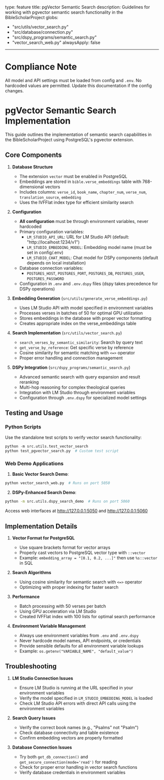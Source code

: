 type: feature
title: pgVector Semantic Search
description: Guidelines for working with pgvector semantic search functionality in the BibleScholarProject
globs:
  - "src/utils/vector_search.py"
  - "src/database/connection.py"
  - "src/dspy_programs/semantic_search.py"
  - "vector_search_web.py"
alwaysApply: false
---

# Compliance Note
All model and API settings must be loaded from config and `.env`. No hardcoded values are permitted. Update this documentation if the config changes.

# pgVector Semantic Search Implementation

This guide outlines the implementation of semantic search capabilities in the BibleScholarProject using PostgreSQL's pgvector extension.

## Core Components

1. **Database Structure**
   - The extension `vector` must be enabled in PostgreSQL
   - Embeddings are stored in `bible.verse_embeddings` table with 768-dimensional vectors
   - Includes columns: `verse_id`, `book_name`, `chapter_num`, `verse_num`, `translation_source`, `embedding`
   - Uses the IVFFlat index type for efficient similarity search

2. **Configuration**
   - **All configuration** must be through environment variables, never hardcoded
   - Primary configuration variables:
     - `LM_STUDIO_API_URL`: URL for LM Studio API (default: "http://localhost:1234/v1")
     - `LM_STUDIO_EMBEDDING_MODEL`: Embedding model name (must be set in config/.env)
     - `LM_STUDIO_CHAT_MODEL`: Chat model for DSPy components (default depends on local installation)
   - Database connection variables:
     - `POSTGRES_HOST`, `POSTGRES_PORT`, `POSTGRES_DB`, `POSTGRES_USER`, `POSTGRES_PASSWORD`
   - Configuration in `.env` and `.env.dspy` files (dspy takes precedence for DSPy operations)

3. **Embedding Generation** (`src/utils/generate_verse_embeddings.py`)
   - Uses LM Studio API with model specified in environment variables
   - Processes verses in batches of 50 for optimal GPU utilization
   - Stores embeddings in the database with proper vector formatting
   - Creates appropriate index on the verse_embeddings table

4. **Search Implementation** (`src/utils/vector_search.py`)
   - `search_verses_by_semantic_similarity`: Search by query text
   - `get_verse_by_reference`: Get specific verse by reference
   - Cosine similarity for semantic matching with `<=>` operator
   - Proper error handling and connection management

5. **DSPy Integration** (`src/dspy_programs/semantic_search.py`)
   - Advanced semantic search with query expansion and result reranking
   - Multi-hop reasoning for complex theological queries
   - Integration with LM Studio through environment variables
   - Configuration through `.env.dspy` for specialized model settings

## Testing and Usage

### Python Scripts

Use the standalone test scripts to verify vector search functionality:
```python
python -m src.utils.test_vector_search
python test_pgvector_search.py  # Custom test script
```

### Web Demo Applications

1. **Basic Vector Search Demo**:
```bash
python vector_search_web.py  # Runs on port 5050
```

2. **DSPy-Enhanced Search Demo**:
```bash
python -m src.utils.dspy_search_demo  # Runs on port 5060
```

Access web interfaces at http://127.0.0.1:5050 and http://127.0.0.1:5060

## Implementation Details

1. **Vector Format for PostgreSQL**
   - Use square brackets format for vector arrays
   - Properly cast vectors to PostgreSQL vector type with `::vector`
   - Example: `embedding_array = "[0.1, 0.2, ...]"` then use `%s::vector` in SQL

2. **Search Algorithms**
   - Using cosine similarity for semantic search with `<=>` operator
   - Optimizing with proper indexing for faster search

3. **Performance**
   - Batch processing with 50 verses per batch
   - Using GPU acceleration via LM Studio
   - Created IVFFlat index with 100 lists for optimal search performance

4. **Environment Variable Management**
   - Always use environment variables from `.env` and `.env.dspy`
   - Never hardcode model names, API endpoints, or credentials
   - Provide sensible defaults for all environment variable lookups
   - Example: `os.getenv("VARIABLE_NAME", "default_value")`

## Troubleshooting

1. **LM Studio Connection Issues**
   - Ensure LM Studio is running at the URL specified in your environment variables
   - Verify the model specified in `LM_STUDIO_EMBEDDING_MODEL` is loaded
   - Check LM Studio API errors with direct API calls using the environment variables

2. **Search Query Issues**
   - Verify the correct book names (e.g., "Psalms" not "Psalm")
   - Check database connectivity and table existence
   - Confirm embedding vectors are properly formatted
   
3. **Database Connection Issues**
   - Try both `get_db_connection()` and `get_secure_connection(mode='read')` for reading
   - Check for proper error handling in vector search functions
   - Verify database credentials in environment variables 